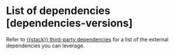 # List of dependencies [dependencies-versions]

Refer to [{{stack}} third-party dependencies](https://artifacts.elastic.co/reports/dependencies/dependencies-current.html) for a list of the external dependencies you can leverage.
